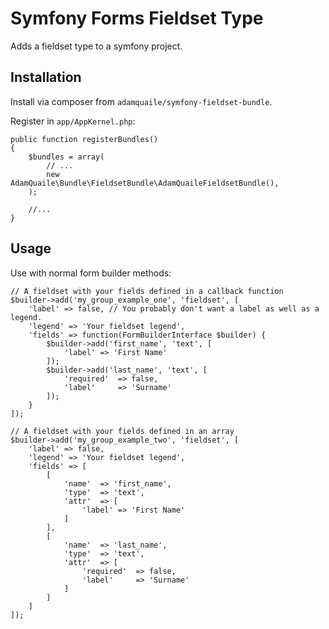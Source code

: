 # Symfony Forms Fieldset Type

Adds a fieldset type to a symfony project.

## Installation

Install via composer from `adamquaile/symfony-fieldset-bundle`.

Register in `app/AppKernel.php`:

    public function registerBundles()
    {
        $bundles = array(
            // ...
            new AdamQuaile\Bundle\FieldsetBundle\AdamQuaileFieldsetBundle(),
        );

        //...
    }

## Usage

Use with normal form builder methods:

    // A fieldset with your fields defined in a callback function
    $builder->add('my_group_example_one', 'fieldset', [
        'label' => false, // You probably don't want a label as well as a legend.
        'legend' => 'Your fieldset legend',
        'fields' => function(FormBuilderInterface $builder) {
            $builder->add('first_name', 'text', [
                'label' => 'First Name'
            ]);
            $builder->add('last_name', 'text', [
                'required'  => false,
                'label'     => 'Surname'
            ]);
        }
    ]);

    // A fieldset with your fields defined in an array
    $builder->add('my_group_example_two', 'fieldset', [
        'label' => false,
        'legend' => 'Your fieldset legend',
        'fields' => [
            [
                'name'  => 'first_name',
                'type'  => 'text',
                'attr'  => [
                    'label' => 'First Name'
                ]
            ],
            [
                'name'  => 'last_name',
                'type'  => 'text',
                'attr'  => [
                    'required'  => false,
                    'label'     => 'Surname'
                ]
            ]
        ]
    ]);
